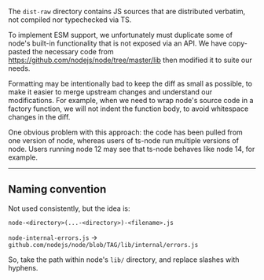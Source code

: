 The `dist-raw` directory contains JS sources that are distributed verbatim, not compiled nor typechecked via TS.

To implement ESM support, we unfortunately must duplicate some of node's built-in functionality that is not
exposed via an API.  We have copy-pasted the necessary code from https://github.com/nodejs/node/tree/master/lib
then modified it to suite our needs.

Formatting may be intentionally bad to keep the diff as small as possible, to make it easier to merge
upstream changes and understand our modifications.  For example, when we need to wrap node's source code
in a factory function, we will not indent the function body, to avoid whitespace changes in the diff.

One obvious problem with this approach: the code has been pulled from one version of node, whereas users of ts-node
run multiple versions of node.
Users running node 12 may see that ts-node behaves like node 14, for example.

---

## Naming convention

Not used consistently, but the idea is:

`node-<directory>(...-<directory>)-<filename>.js`

`node-internal-errors.js` -> `github.com/nodejs/node/blob/TAG/lib/internal/errors.js`

So, take the path within node's `lib/` directory, and replace slashes with hyphens.
